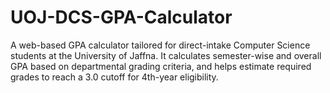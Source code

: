 # UOJ-DCS-GPA-Calculator
 A web-based GPA calculator tailored for direct-intake Computer Science students at the University of Jaffna. It calculates semester-wise and overall GPA based on departmental grading criteria, and helps estimate required grades to reach a 3.0 cutoff for 4th-year eligibility.
